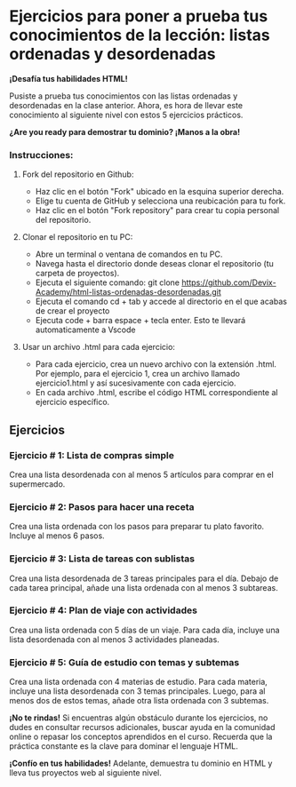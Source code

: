 # Ejercicios para poner a prueba tus conocimientos de la lección: listas ordenadas y desordenadas

**¡Desafía tus habilidades HTML!**

Pusiste a prueba tus conocimientos con las listas ordenadas y desordenadas en la clase anterior. Ahora, es hora de llevar este conocimiento al siguiente nivel con estos 5 ejercicios prácticos.

**¿Are you ready para demostrar tu dominio? ¡Manos a la obra!**

### Instrucciones:
1. Fork del repositorio en Github:

    * Haz clic en el botón "Fork" ubicado en la esquina superior derecha.
    * Elige tu cuenta de GitHub y selecciona una reubicación para tu fork.
    * Haz clic en el botón "Fork repository" para crear tu copia personal del repositorio.

2. Clonar el repositorio en tu PC:

    * Abre un terminal o ventana de comandos en tu PC.
    * Navega hasta el directorio donde deseas clonar el repositorio (tu carpeta de proyectos).
    * Ejecuta el siguiente comando: git clone https://github.com/Devix-Academy/html-listas-ordenadas-desordenadas.git
    * Ejecuta el comando cd + tab y accede al directorio en el que acabas de crear el proyecto
    * Ejecuta code + barra espace + tecla enter. Esto te llevará automaticamente a Vscode
    

3. Usar un archivo .html para cada ejercicio:

    * Para cada ejercicio, crea un nuevo archivo con la extensión .html. Por ejemplo, para el ejercicio 1, crea un archivo llamado ejercicio1.html y así sucesivamente con cada ejercicio.
    * En cada archivo .html, escribe el código HTML correspondiente al ejercicio específico.

## Ejercicios

### Ejercicio # 1: Lista de compras simple 
Crea una lista desordenada con al menos 5 artículos para comprar en el supermercado.

### Ejercicio # 2: Pasos para hacer una receta 
Crea una lista ordenada con los pasos para preparar tu plato favorito. Incluye al menos 6 pasos.

### Ejercicio # 3: Lista de tareas con sublistas
Crea una lista desordenada de 3 tareas principales para el día. Debajo de cada tarea principal, añade una lista ordenada con al menos 3 subtareas.

### Ejercicio # 4: Plan de viaje con actividades 
Crea una lista ordenada con 5 días de un viaje. Para cada día, incluye una lista desordenada con al menos 3 actividades planeadas.

### Ejercicio # 5: Guía de estudio con temas y subtemas
Crea una lista ordenada con 4 materias de estudio. Para cada materia, incluye una lista desordenada con 3 temas principales. Luego, para al menos dos de estos temas, añade otra lista ordenada con 3 subtemas.

**¡No te rindas!** Si encuentras algún obstáculo durante los ejercicios, no dudes en consultar recursos adicionales, buscar ayuda en la comunidad online o repasar los conceptos aprendidos en el curso. Recuerda que la práctica constante es la clave para dominar el lenguaje HTML.

**¡Confío en tus habilidades!** Adelante, demuestra tu dominio  en HTML y lleva tus proyectos web al siguiente nivel.
